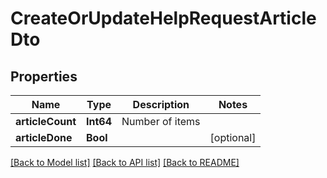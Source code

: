 # CreateOrUpdateHelpRequestArticleDto

## Properties
Name | Type | Description | Notes
------------ | ------------- | ------------- | -------------
**articleCount** | **Int64** | Number of items | 
**articleDone** | **Bool** |  | [optional] 

[[Back to Model list]](../README.md#documentation-for-models) [[Back to API list]](../README.md#documentation-for-api-endpoints) [[Back to README]](../README.md)


